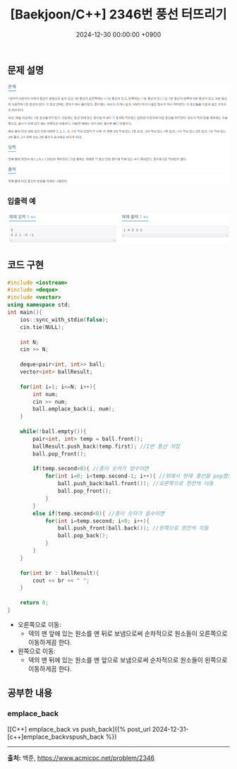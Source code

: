 ﻿---
classes: wide
toc: true
toc_label: "My Table of Contents"
#toc_icon: "cog"
layout: single
title: "[Baekjoon/C++] 2346번 풍선 터뜨리기"
date: "2024-12-30 00:00:00 +0900"
last_modified_at: "2024-12-30 00:00:00 +0900"
categories:
  - Baekjoon
tags:
  - c++
  - silver3
author_profile: true
sidebar:
    nav: docs
---
 
## 문제 설명
![problem_ex](/assets/img/2346.png)

### 입출력 예
![problem_ex](/assets/img/2346_ex.png)

## 코드 구현 
```c++
#include <iostream>
#include <deque>
#include <vector>
using namespace std;
int main(){
    ios::sync_with_stdio(false);
    cin.tie(NULL);

    int N;
    cin >> N;

    deque<pair<int, int>> ball;
    vector<int> ballResult;

    for(int i=1; i<=N; i++){
        int num;
        cin >> num;
        ball.emplace_back(i, num);
    }

    while(!ball.empty()){
        pair<int, int> temp = ball.front(); 
        ballResult.push_back(temp.first); //1번 풍선 저장
        ball.pop_front();

        if(temp.second>0){ //종이 숫자가 양수이면
            for(int i=0; i<temp.second-1; i++){ //위에서 현재 풍선을 pop했으니 -1해준다
                ball.push_back(ball.front()); //오른쪽으로 한칸씩 이동
                ball.pop_front();
            }
        }
        else if(temp.second<0){ //종이 숫자가 음수이면
            for(int i=temp.second; i<0; i++){
                ball.push_front(ball.back()); //왼쪽으로 한칸씩 이동
                ball.pop_back();
            }
        }
    }

    for(int br : ballResult){
        cout << br << " ";
    }

    return 0;
}
```
- 오른쪽으로 이동:
  - 덱의 맨 앞에 있는 원소를 맨 뒤로 보냄으로써 순차적으로 원소들이 오른쪽으로 이동하게끔 한다.
- 왼쪽으로 이동:
  - 덱의 맨 뒤에 있는 원소를 맨 앞으로 보냄으로써 순차적으로 원소들이 왼쪽으로 이동하게끔 한다.

## 공부한 내용
### emplace_back
[[C++] emplace_back vs push_back]({% post_url 2024-12-31-[c++]emplace_backvspush_back %})

---
**출처:** 백준, https://www.acmicpc.net/problem/2346